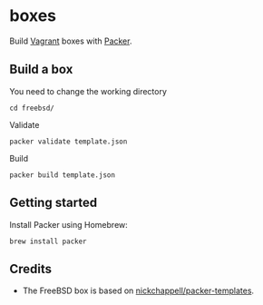 # boxes

Build [Vagrant] boxes with [Packer].

## Build a box

You need to change the working directory

    cd freebsd/

Validate

    packer validate template.json

Build

    packer build template.json

## Getting started

Install Packer using Homebrew:

    brew install packer

## Credits

* The FreeBSD box is based on [nickchappell/packer-templates].

[Vagrant]: https://www.vagrantup.com/
[Packer]: https://www.packer.io/
[nickchappell/packer-templates]: https://github.com/nickchappell/packer-templates
